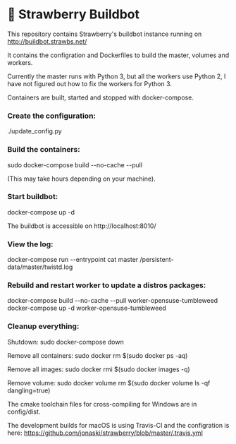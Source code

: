 :strawberry: Strawberry Buildbot
=======================

This repository contains Strawberry's buildbot instance running on http://buildbot.strawbs.net/

It contains the configration and Dockerfiles to build the master, volumes and workers.

Currently the master runs with Python 3, but all the workers use Python 2, I have not figured out how to fix the workers for Python 3.


Containers are built, started and stopped with docker-compose.

### Create the configuration:

  ./update_config.py


### Build the containers:

  sudo docker-compose build --no-cache --pull

(This may take hours depending on your machine).


### Start buildbot:

  docker-compose up -d


The buildbot is accessible on http://localhost:8010/


### View the log:

  docker-compose run --entrypoint cat master /persistent-data/master/twistd.log


### Rebuild and restart worker to update a distros packages:

  docker-compose build --no-cache --pull worker-opensuse-tumbleweed
  docker-compose up -d worker-opensuse-tumbleweed


### Cleanup everything:

Shutdown:
  sudo docker-compose down

Remove all containers:
  sudo docker rm $(sudo docker ps -aq)

Remove all images:
  sudo docker rmi $(sudo docker images -q)

Remove volume:
  sudo docker volume rm $(sudo docker volume ls -qf dangling=true)


The cmake toolchain files for cross-compiling for Windows are in config/dist.


The development builds for macOS is using Travis-CI and the configration is here:
https://github.com/jonaski/strawberry/blob/master/.travis.yml

